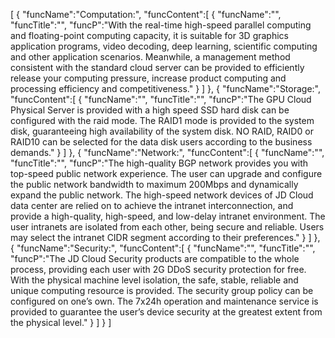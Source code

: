[
	{
		"funcName":"Computation:",
		"funcContent":[
			{
				"funcName":"",
				"funcTitle":"",
				"funcP":"With the real-time high-speed parallel computing and floating-point computing capacity, it is suitable for 3D graphics application programs, video decoding, deep learning, scientific computing and other application scenarios. Meanwhile, a management method consistent with the standard cloud server can be provided to efficiently release your computing pressure, increase product computing and processing efficiency and competitiveness."
			}
		]
	},
	{
		"funcName":"Storage:",
		"funcContent":[
			{
				"funcName":"",
				"funcTitle":"",
				"funcP":"The GPU Cloud Physical Server is provided with a high speed SSD hard disk can be configured with the raid mode. The RAID1 mode is provided to the system disk, guaranteeing high availability of the system disk. NO RAID, RAID0 or RAID10 can be selected for the data disk users according to the business demands."
			}
		]
	},
	{
		"funcName":"Network:",
		"funcContent":[
			{
				"funcName":"",
				"funcTitle":"",
				"funcP":"The high-quality BGP network provides you with top-speed public network experience. The user can upgrade and configure the public network bandwidth to maximum 200Mbps and dynamically expand the public network. The high-speed network devices of JD Cloud data center are relied on to achieve the intranet interconnection, and provide a high-quality, high-speed, and low-delay intranet environment. The user intranets are isolated from each other, being secure and reliable. Users may select the intranet CIDR segment according to their preferences."
			}
		]
	},
	{
		"funcName":"Security:",
		"funcContent":[
			{
				"funcName":"",
				"funcTitle":"",
				"funcP":"The JD Cloud Security products are compatible to the whole process, providing each user with 2G DDoS security protection for free. With the physical machine level isolation, the safe, stable, reliable and unique computing resource is provided. The security group policy can be configured on one’s own. The 7x24h operation and maintenance service is provided to guarantee the user’s device security at the greatest extent from the physical level."
			}
		]
	}
]